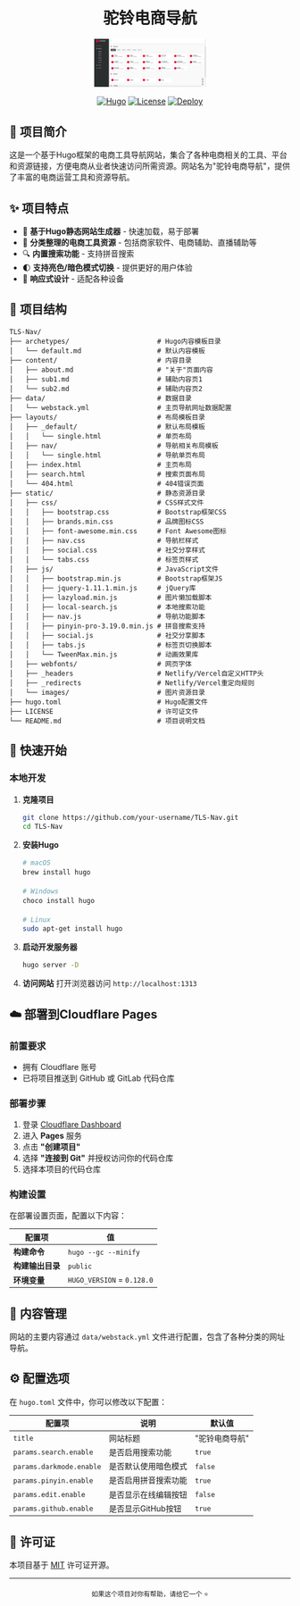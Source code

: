 <div align="center">

# 驼铃电商导航

</div>

<div align="center">
  <img src="/static/images/tlsnav.png" alt="驼铃电商导航" width="200" />
  
  [![Hugo](https://img.shields.io/badge/Hugo-0.128.0+-blue.svg)](https://gohugo.io/)
  [![License](https://img.shields.io/badge/License-MIT-green.svg)](LICENSE)
  [![Deploy](https://img.shields.io/badge/Deploy-Cloudflare%20Pages-orange.svg)](https://pages.cloudflare.com/)
</div>

## 📖 项目简介

这是一个基于Hugo框架的电商工具导航网站，集合了各种电商相关的工具、平台和资源链接，方便电商从业者快速访问所需资源。网站名为"驼铃电商导航"，提供了丰富的电商运营工具和资源导航。

## ✨ 项目特点

- 🚀 **基于Hugo静态网站生成器** - 快速加载，易于部署
- 📂 **分类整理的电商工具资源** - 包括商家软件、电商辅助、直播辅助等
- 🔍 **内置搜索功能** - 支持拼音搜索
- 🌓 **支持亮色/暗色模式切换** - 提供更好的用户体验
- 📱 **响应式设计** - 适配各种设备

## 📁 项目结构

```
TLS-Nav/
├── archetypes/                      # Hugo内容模板目录
│   └── default.md                   # 默认内容模板
├── content/                         # 内容目录
│   ├── about.md                     # "关于"页面内容
│   ├── sub1.md                      # 辅助内容页1
│   └── sub2.md                      # 辅助内容页2
├── data/                            # 数据目录
│   └── webstack.yml                 # 主页导航网址数据配置
├── layouts/                         # 布局模板目录
│   ├── _default/                    # 默认布局模板
│   │   └── single.html              # 单页布局
│   ├── nav/                         # 导航相关布局模板
│   │   └── single.html              # 导航单页布局
│   ├── index.html                   # 主页布局
│   ├── search.html                  # 搜索页面布局
│   └── 404.html                     # 404错误页面
├── static/                          # 静态资源目录
│   ├── css/                         # CSS样式文件
│   │   ├── bootstrap.css            # Bootstrap框架CSS
│   │   ├── brands.min.css           # 品牌图标CSS
│   │   ├── font-awesome.min.css     # Font Awesome图标
│   │   ├── nav.css                  # 导航栏样式
│   │   ├── social.css               # 社交分享样式
│   │   └── tabs.css                 # 标签页样式
│   ├── js/                          # JavaScript文件
│   │   ├── bootstrap.min.js         # Bootstrap框架JS
│   │   ├── jquery-1.11.1.min.js     # jQuery库
│   │   ├── lazyload.min.js          # 图片懒加载脚本
│   │   ├── local-search.js          # 本地搜索功能
│   │   ├── nav.js                   # 导航功能脚本
│   │   ├── pinyin-pro-3.19.0.min.js # 拼音搜索支持
│   │   ├── social.js                # 社交分享脚本
│   │   ├── tabs.js                  # 标签页切换脚本
│   │   └── TweenMax.min.js          # 动画效果库
│   ├── webfonts/                    # 网页字体
│   ├── _headers                     # Netlify/Vercel自定义HTTP头
│   ├── _redirects                   # Netlify/Vercel重定向规则
│   └── images/                      # 图片资源目录
├── hugo.toml                        # Hugo配置文件
├── LICENSE                          # 许可证文件
└── README.md                        # 项目说明文档
```

## 🚀 快速开始

### 本地开发

1. **克隆项目**
   ```bash
   git clone https://github.com/your-username/TLS-Nav.git
   cd TLS-Nav
   ```

2. **安装Hugo**
   ```bash
   # macOS
   brew install hugo
   
   # Windows
   choco install hugo
   
   # Linux
   sudo apt-get install hugo
   ```

3. **启动开发服务器**
   ```bash
   hugo server -D
   ```

4. **访问网站**
   打开浏览器访问 `http://localhost:1313`

## ☁️ 部署到Cloudflare Pages

### 前置要求

- 拥有 Cloudflare 账号
- 已将项目推送到 GitHub 或 GitLab 代码仓库

### 部署步骤

1. 登录 [Cloudflare Dashboard](https://dash.cloudflare.com/)
2. 进入 **Pages** 服务
3. 点击 **"创建项目"**
4. 选择 **"连接到 Git"** 并授权访问你的代码仓库
5. 选择本项目的代码仓库

### 构建设置

在部署设置页面，配置以下内容：

| 配置项 | 值 |
|--------|-----|
| **构建命令** | `hugo --gc --minify` |
| **构建输出目录** | `public` |
| **环境变量** | `HUGO_VERSION` = `0.128.0` |

## 📝 内容管理

网站的主要内容通过 `data/webstack.yml` 文件进行配置，包含了各种分类的网址导航。

## ⚙️ 配置选项

在 `hugo.toml` 文件中，你可以修改以下配置：

| 配置项 | 说明 | 默认值 |
|--------|------|--------|
| `title` | 网站标题 | "驼铃电商导航" |
| `params.search.enable` | 是否启用搜索功能 | `true` |
| `params.darkmode.enable` | 是否默认使用暗色模式 | `false` |
| `params.pinyin.enable` | 是否启用拼音搜索功能 | `true` |
| `params.edit.enable` | 是否显示在线编辑按钮 | `false` |
| `params.github.enable` | 是否显示GitHub按钮 | `true` |


## 📄 许可证

本项目基于 [MIT](LICENSE) 许可证开源。

---

<div align="center">
  <sub>如果这个项目对你有帮助，请给它一个 ⭐️</sub>
</div>
